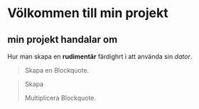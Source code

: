 # Völkommen till min projekt 
## min projekt handalar om
Hur man skapa en **rudimentär** färdighrt i att använda sin *dator*.

> Skapa en Blockquote.


> Skapa 
>
>Multiplicera Blockquote.
